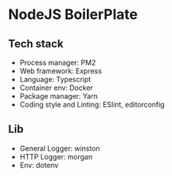 # NodeJS BoilerPlate

## Tech stack

- Process manager: PM2
- Web framework: Express
- Language: Typescript
- Container env: Docker
- Package manager: Yarn
- Coding style and Linting: ESlint, editorconfig


## Lib

- General Logger: winston
- HTTP Logger: morgan
- Env: dotenv